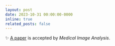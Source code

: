 ```yaml
---
layout: post
date: 2023-10-31 00:00:00-0000
inline: true
related_posts: false
---
```


:sparkles: [A paper](https://www.sciencedirect.com/science/article/pii/S1361841523002803) is accepted by *Medical Image Analysis*.
